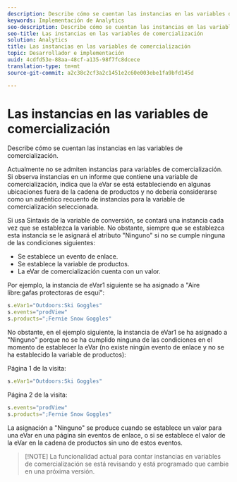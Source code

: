 ```yaml
---
description: Describe cómo se cuentan las instancias en las variables de comercialización.
keywords: Implementación de Analytics
seo-description: Describe cómo se cuentan las instancias en las variables de comercialización.
seo-title: Las instancias en las variables de comercialización
solution: Analytics
title: Las instancias en las variables de comercialización
topic: Desarrollador e implementación
uuid: 4cdfd53e-88aa-48cf-a135-98f7fc8dcece
translation-type: tm+mt
source-git-commit: a2c38c2cf3a2c1451e2c60e003ebe1fa9bfd145d

---
```



# Las instancias en las variables de comercialización

Describe cómo se cuentan las instancias en las variables de comercialización.

Actualmente no se admiten instancias para variables de comercialización. Si observa instancias en un informe que contiene una variable de comercialización, indica que la eVar se está estableciendo en algunas ubicaciones fuera de la cadena de productos y no debería considerarse como un auténtico recuento de instancias para la variable de comercialización seleccionada.

Si usa Sintaxis de la variable de conversión, se contará una instancia cada vez que se establezca la variable. No obstante, siempre que se establezca esta instancia se le asignará el atributo "Ninguno" si no se cumple ninguna de las condiciones siguientes:

* Se establece un evento de enlace.
* Se establece la variable de productos.
* La eVar de comercialización cuenta con un valor.

Por ejemplo, la instancia de eVar1 siguiente se ha asignado a "Aire libre:gafas protectoras de esquí":

```js
s.eVar1="Outdoors:Ski Goggles" 
s.events="prodView" 
s.products=";Fernie Snow Goggles"
```

No obstante, en el ejemplo siguiente, la instancia de eVar1 se ha asignado a "Ninguno" porque no se ha cumplido ninguna de las condiciones en el momento de establecer la eVar (no existe ningún evento de enlace y no se ha establecido la variable de productos):

Página 1 de la visita:

```js
s.eVar1="Outdoors:Ski Goggles"
```

Página 2 de la visita:

```js
s.events="prodView" 
s.products=";Fernie Snow Goggles"
```

La asignación a "Ninguno" se produce cuando se establece un valor para una eVar en una página sin eventos de enlace, o si se establece el valor de la eVar en la cadena de productos sin uno de estos eventos.

> [!NOTE] La funcionalidad actual para contar instancias en variables de comercialización se está revisando y está programado que cambie en una próxima versión.

